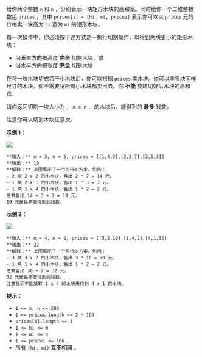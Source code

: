 给你两个整数 `m` 和 `n` ，分别表示一块矩形木块的高和宽。同时给你一个二维整数数组 `prices` ，其中 `prices[i] = [hi,
wi, pricei]` 表示你可以以 `pricei` 元的价格卖一块高为 `hi` 宽为 `wi` 的矩形木块。

每一次操作中，你必须按下述方式之一执行切割操作，以得到两块更小的矩形木块：

  * 沿垂直方向按高度 **完全** 切割木块，或
  * 沿水平方向按宽度 **完全** 切割木块

在将一块木块切成若干小木块后，你可以根据 `prices` 卖木块。你可以卖多块同样尺寸的木块。你不需要将所有小木块都卖出去。你 **不能**
旋转切好后木块的高和宽。

请你返回切割一块大小为 _ _`m x n` __ 的木块后，能得到的  **最多**  钱数。

注意你可以切割木块任意次。



**示例 1：**

![](https://assets.leetcode.com/uploads/2022/04/27/ex1.png)

    
    
    **输入：** m = 3, n = 5, prices = [[1,4,2],[2,2,7],[2,1,3]]
    **输出：** 19
    **解释：** 上图展示了一个可行的方案。包括：
    - 2 块 2 x 2 的小木块，售出 2 * 7 = 14 元。
    - 1 块 2 x 1 的小木块，售出 1 * 3 = 3 元。
    - 1 块 1 x 4 的小木块，售出 1 * 2 = 2 元。
    总共售出 14 + 3 + 2 = 19 元。
    19 元是最多能得到的钱数。
    

**示例 2：**

![](https://assets.leetcode.com/uploads/2022/04/27/ex2new.png)

    
    
    **输入：** m = 4, n = 6, prices = [[3,2,10],[1,4,2],[4,1,3]]
    **输出：** 32
    **解释：** 上图展示了一个可行的方案。包括：
    - 3 块 3 x 2 的小木块，售出 3 * 10 = 30 元。
    - 1 块 1 x 4 的小木块，售出 1 * 2 = 2 元。
    总共售出 30 + 2 = 32 元。
    32 元是最多能得到的钱数。
    注意我们不能旋转 1 x 4 的木块来得到 4 x 1 的木块。



**提示：**

  * `1 <= m, n <= 200`
  * `1 <= prices.length <= 2 * 104`
  * `prices[i].length == 3`
  * `1 <= hi <= m`
  * `1 <= wi <= n`
  * `1 <= pricei <= 106`
  * 所有 `(hi, wi)` **互不相同**  。

